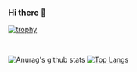 ### Hi there 👋

<!--
**Donawalt/Donawalt** is a ✨ _special_ ✨ repository because its `README.md` (this file) appears on your GitHub profile.

Here are some ideas to get you started:

- 🔭 I’m currently working on ...
- 🌱 I’m currently learning ...
- 👯 I’m looking to collaborate on ...
- 🤔 I’m looking for help with ...
- 💬 Ask me about ...
- 📫 How to reach me: ...
- 😄 Pronouns: ...
- ⚡ Fun fact: ...
-->
[![trophy](https://github-profile-trophy.vercel.app/?username=Donawalt)](https://github.com/ryo-ma/github-profile-trophy)

<br>

![Anurag's github stats](https://github-readme-stats.vercel.app/api?username=Donawalt&show_icons=true&theme=default)
[![Top Langs](https://github-readme-stats.vercel.app/api/top-langs/?username=Donawalt&layout=compact)](https://github.com/anuraghazra/github-readme-stats)

